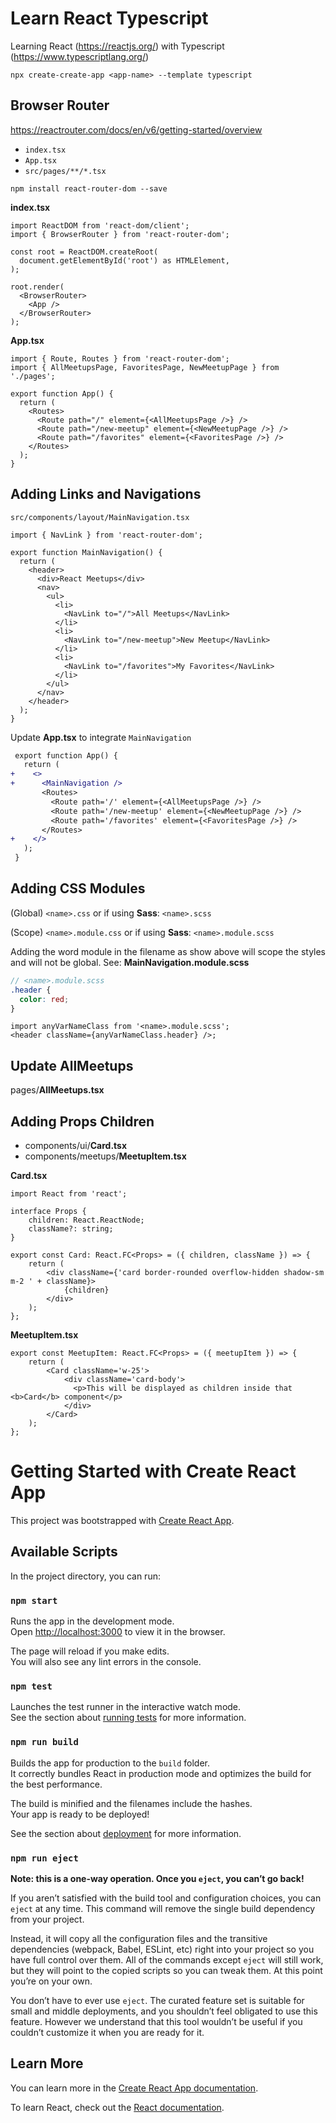 # Learn React Typescript

Learning React (https://reactjs.org/) with Typescript (https://www.typescriptlang.org/)

```
npx create-create-app <app-name> --template typescript
```

## Browser Router

https://reactrouter.com/docs/en/v6/getting-started/overview

- `index.tsx`
- `App.tsx`
- `src/pages/**/*.tsx`

```
npm install react-router-dom --save
```

**index.tsx**

```tsx
import ReactDOM from 'react-dom/client';
import { BrowserRouter } from 'react-router-dom';

const root = ReactDOM.createRoot(
  document.getElementById('root') as HTMLElement,
);

root.render(
  <BrowserRouter>
    <App />
  </BrowserRouter>
);
```

**App.tsx**

```tsx
import { Route, Routes } from 'react-router-dom';
import { AllMeetupsPage, FavoritesPage, NewMeetupPage } from './pages';

export function App() {
  return (
    <Routes>
      <Route path="/" element={<AllMeetupsPage />} />
      <Route path="/new-meetup" element={<NewMeetupPage />} />
      <Route path="/favorites" element={<FavoritesPage />} />
    </Routes>
  );
}
```

## Adding Links and Navigations

`src/components/layout/MainNavigation.tsx`

```tsx
import { NavLink } from 'react-router-dom';

export function MainNavigation() {
  return (
    <header>
      <div>React Meetups</div>
      <nav>
        <ul>
          <li>
            <NavLink to="/">All Meetups</NavLink>
          </li>
          <li>
            <NavLink to="/new-meetup">New Meetup</NavLink>
          </li>
          <li>
            <NavLink to="/favorites">My Favorites</NavLink>
          </li>
        </ul>
      </nav>
    </header>
  );
}
```

Update **App.tsx** to integrate `MainNavigation`

```diff
 export function App() {
   return (
+    <>
+      <MainNavigation />
       <Routes>
         <Route path='/' element={<AllMeetupsPage />} />
         <Route path='/new-meetup' element={<NewMeetupPage />} />
         <Route path='/favorites' element={<FavoritesPage />} />
       </Routes>
+    </>
   );
 }
```

## Adding CSS Modules

(Global) `<name>.css` or if using **Sass**: `<name>.scss`

(Scope) `<name>.module.css` or if using **Sass**: `<name>.module.scss`

Adding the word module in the filename as show above will scope the styles and will not be global. See: **MainNavigation.module.scss**

```scss
// <name>.module.scss
.header {
  color: red;
}
```

```tsx
import anyVarNameClass from '<name>.module.scss';
<header className={anyVarNameClass.header} />;
```

## Update AllMeetups

pages/**AllMeetups.tsx**

## Adding Props Children

- components/ui/**Card.tsx**
- components/meetups/**MeetupItem.tsx**

**Card.tsx**

```tsx
import React from 'react';

interface Props {
    children: React.ReactNode;
    className?: string;
}

export const Card: React.FC<Props> = ({ children, className }) => {
    return (
        <div className={'card border-rounded overflow-hidden shadow-sm m-2 ' + className}>
            {children}
        </div>
    );
};
```

**MeetupItem.tsx**

```tsx
export const MeetupItem: React.FC<Props> = ({ meetupItem }) => {
    return (
        <Card className='w-25'>
            <div className='card-body'>
              <p>This will be displayed as children inside that <b>Card</b> component</p>
            </div>
        </Card>
    );
};
```

# Getting Started with Create React App

This project was bootstrapped with [Create React App](https://github.com/facebook/create-react-app).

## Available Scripts

In the project directory, you can run:

### `npm start`

Runs the app in the development mode.\
Open [http://localhost:3000](http://localhost:3000) to view it in the browser.

The page will reload if you make edits.\
You will also see any lint errors in the console.

### `npm test`

Launches the test runner in the interactive watch mode.\
See the section about [running tests](https://facebook.github.io/create-react-app/docs/running-tests) for more information.

### `npm run build`

Builds the app for production to the `build` folder.\
It correctly bundles React in production mode and optimizes the build for the best performance.

The build is minified and the filenames include the hashes.\
Your app is ready to be deployed!

See the section about [deployment](https://facebook.github.io/create-react-app/docs/deployment) for more information.

### `npm run eject`

**Note: this is a one-way operation. Once you `eject`, you can’t go back!**

If you aren’t satisfied with the build tool and configuration choices, you can `eject` at any time. This command will remove the single build dependency from your project.

Instead, it will copy all the configuration files and the transitive dependencies (webpack, Babel, ESLint, etc) right into your project so you have full control over them. All of the commands except `eject` will still work, but they will point to the copied scripts so you can tweak them. At this point you’re on your own.

You don’t have to ever use `eject`. The curated feature set is suitable for small and middle deployments, and you shouldn’t feel obligated to use this feature. However we understand that this tool wouldn’t be useful if you couldn’t customize it when you are ready for it.

## Learn More

You can learn more in the [Create React App documentation](https://facebook.github.io/create-react-app/docs/getting-started).

To learn React, check out the [React documentation](https://reactjs.org/).

